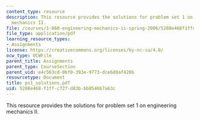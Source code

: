 ```yaml
---
content_type: resource
description: This resource provides the solutions for problem set 1 on engineering
  mechanics II.
file: /courses/1-060-engineering-mechanics-ii-spring-2006/5288e468f1ffc727d83bbb8546b7a63c_ps1_solutions.pdf
file_type: application/pdf
learning_resource_types:
- Assignments
license: https://creativecommons.org/licenses/by-nc-sa/4.0/
ocw_type: OCWFile
parent_title: Assignments
parent_type: CourseSection
parent_uid: e4c563cd-0bf0-393e-9773-dce6d8af420b
resourcetype: Document
title: ps1_solutions.pdf
uid: 5288e468-f1ff-c727-d83b-bb8546b7a63c
---
```

This resource provides the solutions for problem set 1 on engineering mechanics II.